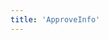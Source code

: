```yaml
---
title: 'ApproveInfo'
---
```


<script setup lang="ts">
  import TheOsvDetail from "@/views/support/osv/TheOsvDetail.vue";
</script>

<TheOsvDetail />
